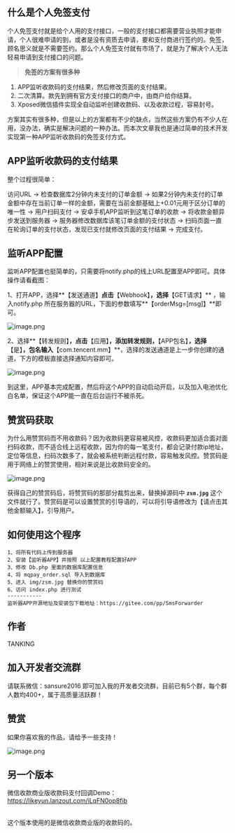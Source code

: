 什么是个人免签支付
---
个人免签支付就是给个人用的支付接口，一般的支付接口都需要营业执照才能申请，个人很难申请的到，或者是没有资质去申请，要和支付商进行签约的。免签，顾名思义就是不需要签约。那么个人免签支付就有市场了，就是为了解决个人无法轻易申请到支付接口的问题。

>**免签的方案有很多种**
1. APP监听收款码的支付结果，然后修改页面的支付结果。
2. 二次清算。款先到拥有官方支付接口的商户中，由商户给你结算。
3. Xposed微信插件实现全自动监听创建收款码、以及收款过程，容易封号。

方案其实有很多种，但是以上的方案都有不少的缺点，当然这些方案仍有不少人在用，没办法，确实是解决问题的一种办法。而本次文章我也是通过简单的技术开发实现第一种APP监听收款码的免签支付方式。

APP监听收款码的支付结果
---
整个过程很简单：

访问URL -> 检查数据库2分钟内未支付的订单金额 -> 如果2分钟内未支付的订单金额中存在当前订单一样的金额，需要在当前金额基础上+0.01元用于区分订单的唯一性 -> 用户扫码支付 -> 安卓手机APP监听到这笔订单的收款 -> 将收款金额异步发送到服务器 -> 服务器修改数据库该笔订单金额的支付状态 -> 扫码页面一直在轮询订单的支付状态，发现已支付就修改页面的支付结果 -> 完成支付。

监听APP配置
---

监听APP配置也挺简单的，只需要将notify.php的线上URL配置至APP即可。具体操作请看截图：

1、打开APP，选择**【发送通道】**点击**【Webhook】**，选择**【GET请求】** ，输入notify.php 所在服务器的URL，下面的参数填写**【orderMsg=[msg]】**即可。

![image.png](https://t.focus-img.cn/sh740wsh/bbs/p2/65f9f16f2cd9e20fd93695821bf8f8df.png)

2、选择**【转发规则】**，点击**【应用】**，添加转发规则，**【APP包名】**，选择**【是】**，包名输入**【com.tencent.mm】**，选择的发送通道是上一步你创建的通道，下方的模板直接选择通知内容即可。

![image.png](https://t.focus-img.cn/sh740wsh/bbs/p2/3cbaae1608f874d838ad6cde106658bc.png)

到这里，APP基本完成配置，然后将这个APP的自动启动开启，以及加入电池优化白名单，保证这个APP能一直在后台运行不被杀死。

赞赏码获取
---

为什么用赞赏码而不用收款码？因为收款码更容易被风控，收款码更加适合面对面扫码收款，而不适合线上远程收款，因为你的每一笔支付，都会记录付款ip地址，定位等信息，扫码次数多了，就会被系统判断远程付款，容易触发风控。赞赏码是用于网络上的赞赏使用，相对来说是比收款码安全的。

![image.png](https://t.focus-img.cn/sh740wsh/bbs/p2/84d0b846eb40b042864486cc7bd53bd2.png)

获得自己的赞赏码后，将赞赏码的那部分裁剪出来，替换掉源码中 **`zsm.jpg`** 这个文件就行了。赞赏码是可以设置赞赏的引导语的，可以将引导语修改为【请点击其他金额输入】，引导用户。

如何使用这个程序
---
```
1、将所有代码上传到服务器
2、安装【监听器APP】并按照 以上配置教程配置好APP
3、修改 Db.php 里面的数据库配置信息
4、将 mqpay_order.sql 导入到数据库
5、进入 img/zsm.jpg 替换你的赞赏码
6、访问 index.php 进行测试
-----------
监听器APP开源地址及安装包下载地址：https://gitee.com/pp/SmsForwarder
```

作者
---
TANKING

加入开发者交流群
---
请联系微信：sansure2016 即可加入我的开发者交流群，目前已有5个群，每个群人数均400+，属于高质量活跃群！

赞赏
---
如果你喜欢我的作品，请给予一些支持！

![image.png](https://t.focus-img.cn/sh740wsh/bbs/p2/25b4c4dc3a50be9b6f2c9a4ffe68deba.png)

另一个版本
---

微信收款商业版收款码支付回调Demo：https://likeyun.lanzout.com/iLqFN0op8fib<br/><br/>

这个版本使用的是微信收款商业版的收款码的。
